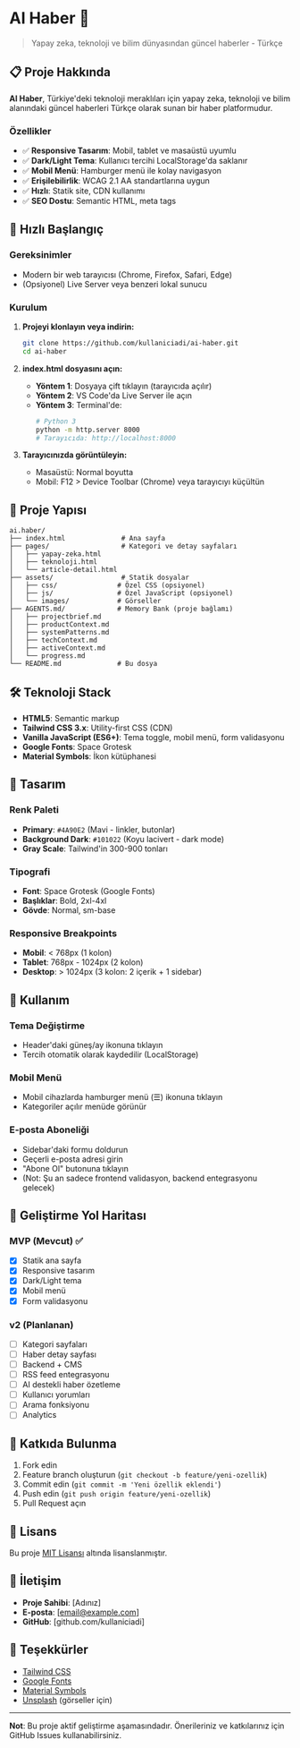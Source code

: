 # AI Haber 🤖

> Yapay zeka, teknoloji ve bilim dünyasından güncel haberler - Türkçe

## 📋 Proje Hakkında

**AI Haber**, Türkiye'deki teknoloji meraklıları için yapay zeka, teknoloji ve bilim alanındaki güncel haberleri Türkçe olarak sunan bir haber platformudur.

### Özellikler

- ✅ **Responsive Tasarım**: Mobil, tablet ve masaüstü uyumlu
- ✅ **Dark/Light Tema**: Kullanıcı tercihi LocalStorage'da saklanır
- ✅ **Mobil Menü**: Hamburger menü ile kolay navigasyon
- ✅ **Erişilebilirlik**: WCAG 2.1 AA standartlarına uygun
- ✅ **Hızlı**: Statik site, CDN kullanımı
- ✅ **SEO Dostu**: Semantic HTML, meta tags

## 🚀 Hızlı Başlangıç

### Gereksinimler

- Modern bir web tarayıcısı (Chrome, Firefox, Safari, Edge)
- (Opsiyonel) Live Server veya benzeri lokal sunucu

### Kurulum

1. **Projeyi klonlayın veya indirin:**
   ```bash
   git clone https://github.com/kullaniciadi/ai-haber.git
   cd ai-haber
   ```

2. **index.html dosyasını açın:**
   - **Yöntem 1**: Dosyaya çift tıklayın (tarayıcıda açılır)
   - **Yöntem 2**: VS Code'da Live Server ile açın
   - **Yöntem 3**: Terminal'de:
     ```bash
     # Python 3
     python -m http.server 8000
     # Tarayıcıda: http://localhost:8000
     ```

3. **Tarayıcınızda görüntüleyin:**
   - Masaüstü: Normal boyutta
   - Mobil: F12 > Device Toolbar (Chrome) veya tarayıcıyı küçültün

## 📁 Proje Yapısı

```
ai.haber/
├── index.html              # Ana sayfa
├── pages/                  # Kategori ve detay sayfaları
│   ├── yapay-zeka.html
│   ├── teknoloji.html
│   └── article-detail.html
├── assets/                 # Statik dosyalar
│   ├── css/               # Özel CSS (opsiyonel)
│   ├── js/                # Özel JavaScript (opsiyonel)
│   └── images/            # Görseller
├── AGENTS.md/             # Memory Bank (proje bağlamı)
│   ├── projectbrief.md
│   ├── productContext.md
│   ├── systemPatterns.md
│   ├── techContext.md
│   ├── activeContext.md
│   └── progress.md
└── README.md              # Bu dosya
```

## 🛠️ Teknoloji Stack

- **HTML5**: Semantic markup
- **Tailwind CSS 3.x**: Utility-first CSS (CDN)
- **Vanilla JavaScript (ES6+)**: Tema toggle, mobil menü, form validasyonu
- **Google Fonts**: Space Grotesk
- **Material Symbols**: İkon kütüphanesi

## 🎨 Tasarım

### Renk Paleti

- **Primary**: `#4A90E2` (Mavi - linkler, butonlar)
- **Background Dark**: `#101022` (Koyu lacivert - dark mode)
- **Gray Scale**: Tailwind'in 300-900 tonları

### Tipografi

- **Font**: Space Grotesk (Google Fonts)
- **Başlıklar**: Bold, 2xl-4xl
- **Gövde**: Normal, sm-base

### Responsive Breakpoints

- **Mobil**: < 768px (1 kolon)
- **Tablet**: 768px - 1024px (2 kolon)
- **Desktop**: > 1024px (3 kolon: 2 içerik + 1 sidebar)

## 📝 Kullanım

### Tema Değiştirme

- Header'daki güneş/ay ikonuna tıklayın
- Tercih otomatik olarak kaydedilir (LocalStorage)

### Mobil Menü

- Mobil cihazlarda hamburger menü (☰) ikonuna tıklayın
- Kategoriler açılır menüde görünür

### E-posta Aboneliği

- Sidebar'daki formu doldurun
- Geçerli e-posta adresi girin
- "Abone Ol" butonuna tıklayın
- (Not: Şu an sadece frontend validasyon, backend entegrasyonu gelecek)

## 🚧 Geliştirme Yol Haritası

### MVP (Mevcut) ✅
- [x] Statik ana sayfa
- [x] Responsive tasarım
- [x] Dark/Light tema
- [x] Mobil menü
- [x] Form validasyonu

### v2 (Planlanan)
- [ ] Kategori sayfaları
- [ ] Haber detay sayfası
- [ ] Backend + CMS
- [ ] RSS feed entegrasyonu
- [ ] AI destekli haber özetleme
- [ ] Kullanıcı yorumları
- [ ] Arama fonksiyonu
- [ ] Analytics

## 🤝 Katkıda Bulunma

1. Fork edin
2. Feature branch oluşturun (`git checkout -b feature/yeni-ozellik`)
3. Commit edin (`git commit -m 'Yeni özellik eklendi'`)
4. Push edin (`git push origin feature/yeni-ozellik`)
5. Pull Request açın

## 📄 Lisans

Bu proje [MIT Lisansı](LICENSE) altında lisanslanmıştır.

## 📧 İletişim

- **Proje Sahibi**: [Adınız]
- **E-posta**: [email@example.com]
- **GitHub**: [github.com/kullaniciadi]

## 🙏 Teşekkürler

- [Tailwind CSS](https://tailwindcss.com/)
- [Google Fonts](https://fonts.google.com/)
- [Material Symbols](https://fonts.google.com/icons)
- [Unsplash](https://unsplash.com/) (görseller için)

---

**Not**: Bu proje aktif geliştirme aşamasındadır. Önerileriniz ve katkılarınız için GitHub Issues kullanabilirsiniz.

